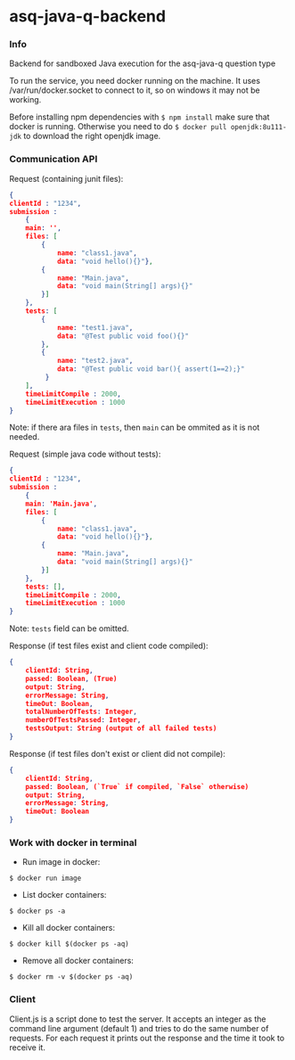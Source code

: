 # asq-java-q-backend

### Info

Backend for sandboxed Java execution for the asq-java-q question type

To run the service, you need docker running on the machine.
It uses /var/run/docker.socket to connect to it, so on windows it may not be working.

Before installing npm dependencies with ```$ npm install``` make sure that docker is running.
Otherwise you need to do ```$ docker pull openjdk:8u111-jdk``` to download the right openjdk image.


### Communication API


Request (containing junit files):
```json
{
clientId : "1234",
submission : 
    {
    main: '',
    files: [
        {
            name: "class1.java",
            data: "void hello(){}"},
        {
            name: "Main.java",
            data: "void main(String[] args){}"
        }]
    },
    tests: [
        {
            name: "test1.java",
            data: "@Test public void foo(){}"
        },
        {
            name: "test2.java",
            data: "@Test public void bar(){ assert(1==2);}"
         }
    ],
    timeLimitCompile : 2000,
    timeLimitExecution : 1000
}
```
Note: if there ara files in `tests`, then `main` can be ommited as it is not needed.

Request (simple java code without tests):
```json
{
clientId : "1234",
submission : 
    {
    main: 'Main.java',
    files: [
        {
            name: "class1.java",
            data: "void hello(){}"},
        {
            name: "Main.java",
            data: "void main(String[] args){}"
        }]
    },
    tests: [],
    timeLimitCompile : 2000,
    timeLimitExecution : 1000
}
```
Note: `tests` field can be omitted.


Response (if test files exist and client code compiled):

```json
{
    clientId: String,
    passed: Boolean, (True)
    output: String,
    errorMessage: String,
    timeOut: Boolean,
    totalNumberOfTests: Integer,
    numberOfTestsPassed: Integer,
    testsOutput: String (output of all failed tests)
}
```

Response (if test files don't exist or client did not compile):

```json
{
    clientId: String,
    passed: Boolean, (`True` if compiled, `False` otherwise)
    output: String,
    errorMessage: String,
    timeOut: Boolean
}
```

### Work with docker in terminal

- Run image in docker: 
```
$ docker run image
```
- List docker containers:
```
$ docker ps -a
```
- Kill all docker containers:
```
$ docker kill $(docker ps -aq)
```
- Remove all docker containers:
```
$ docker rm -v $(docker ps -aq)
```

### Client

Client.js is a script done to test the server. 
It accepts an integer as the command line argument (default 1) and tries to do the same number of requests.
For each request it prints out the response and the time it took to receive it.
